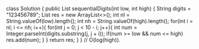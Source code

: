 class Solution {
public List<Integer> sequentialDigits(int low, int high) {
String digits = "123456789";
List<Integer> res = new ArrayList<>();
int nl = String.valueOf(low).length();
int nh = String.valueOf(high).length();
for(int i = nl; i <= nh; i++){
for(int j = 0; j < 10 - i; j++){
int num = Integer.parseInt(digits.substring(j, j + i));
if(num >= low && num <= high) res.add(num);
}
}
return res;
}
}
// O(log(high)).